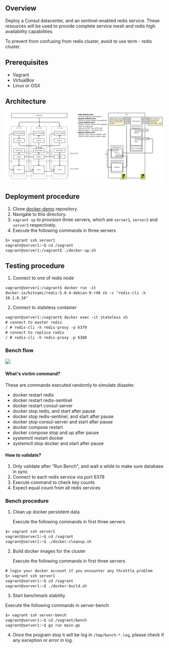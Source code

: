 ## Overview

Deploy a Consul datacenter, and an sentinel-enabled redis service. These resources will be used to provide complete service mesh and redis high availability capabilities.

To prevent from confusing from redis cluster, avoid to use term - redis cluster.

## Prerequisites

- Vagrant
- VirtualBox
- Linux or OSX

## Architecture

![](images/redis-cluster.png)

## Deployment procedure

1. Clone [docker-demo](https://github.com/jonascheng/docker-demo) repository.
2. Navigate to this directory.
3. `vagrant up` to provision three servers, which are `server1`, `server2` and `server3` respectively.
4. Execute the following commands in three servers

```console
$> vagrant ssh server1
vagrant@server1:~$ cd /vagrant
vagrant@server1:/vagrant$ ./docker-up.sh
```

## Testing procedure

1. Connect to one of redis node

```console
vagrant@server1:/vagrant$ docker run -it docker.io/bitnami/redis:5.0.4-debian-9-r40 sh -c "redis-cli -h 10.1.0.10"
```

2. Connect to stateless container

```console
vagrant@server1:/vagrant$ docker exec -it stateless sh
# connect to master redis
/ # redis-cli -h redis-proxy -p 6379
# connect to replica redis
/ # redis-cli -h redis-proxy -p 6380
```

### Bench flow

![](images/tbd)

#### What's victim command?

These are commands executed randomly to simulate disaster.
* docker restart redis
* docker restart redis-sentinel
* docker restart consul-server
* docker stop redis, and start after pause
* docker stop redis-sentinel, and start after pause
* docker stop consul-server and start after pause
* docker compose restart
* docker compose stop and up after pause
* systemctl restart docker
* systemctl stop docker and start after pause

#### How to validate?

1. Only validate after "Run Bench", and wait a while to make sure database in sync
2. Connect to each redis service via port 6379
3. Execute command to check key counts
4. Expect equal count from all redis services

### Bench procedure

1. Clean up docker persistent data

   Execute the following commands in first three servers

```console
$> vagrant ssh server1
vagrant@server1:~$ cd /vagrant
vagrant@server1:~$ ./docker-cleanup.sh
```

2. Build docker images for the cluster

   Execute the following commands in first three servers

```console
# login your docker account if you encounter any throttle problem
$> vagrant ssh server1
vagrant@server1:~$ cd /vagrant
vagrant@server1:~$ ./docker-build.sh
```

3. Start benchmark stability

  Execute the following commands in server-bench

```console
$> vagrant ssh server-bench
vagrant@server1:~$ cd /vagrant/bench
vagrant@server1:~$ go run main.go
```

4. Once the program stop it will be log in `/tmp/bench-*.log`, please check if any exception or error in log.
